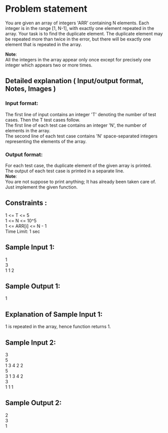 # Problem statement
You are given an array of integers 'ARR' containing N elements. 
Each integer is in the range [1, N-1], with exactly one element repeated in the array.
Your task is to find the duplicate element. The duplicate element may be repeated more than twice in the error, but there will be exactly one element that is repeated in the array.

**Note**:  
All the integers in the array appear only once except for precisely one integer which appears two or more times.  
## Detailed explanation ( Input/output format, Notes, Images )
### Input format:
The first line of input contains an integer 'T' denoting the number of test cases. Then the T test cases follow.  
The first line of each test cae contains an integer 'N', the number of elements in the array.  
The second line of each test case contains 'N' space-separated integers representing the elements of the array.
### Output format:
For each test case, the duplicate element of the given array is printed.  
The output of each test case is printed in a separate line.  
**Note**:  
You are not suppose to print anything; It has already been taken care of. Just implement the given function.

## Constraints :
1 <= T <= 5  
1 <= N <= 10^5  
1 <= ARR[i] <= N - 1  
Time Limit: 1 sec

## Sample Input 1:
1  
3  
1 1 2  
## Sample Output 1:
1

## Explanation of Sample Input 1:
1 is repeated in the array, hence function returns 1.

## Sample Input 2:
3  
5  
1 3 4 2 2  
5  
3 1 3 4 2  
3  
1 1 1  
## Sample Output 2:
2  
3  
1  
